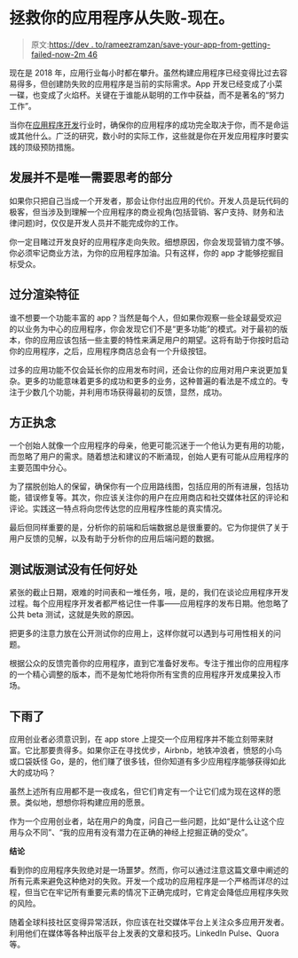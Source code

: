 # 拯救你的应用程序从失败-现在。

> 原文:[https://dev . to/rameezramzan/save-your-app-from-getting-failed-now-2m 46](https://dev.to/rameezramzan/save-your-app-from-getting-failed---now--2m46)

现在是 2018 年，应用行业每小时都在攀升。虽然构建应用程序已经变得比过去容易得多，但创建防失败的应用程序是当前的实际需求。App 开发已经变成了小菜一碟，也变成了火焰杯。关键在于谁能从聪明的工作中获益，而不是著名的“努力工作”。

当你在[应用程序开发](https://www.cubix.co/mobile-app-development/)行业时，确保你的应用程序的成功完全取决于你，而不是命运或其他什么。广泛的研究，数小时的实际工作，这些就是你在开发应用程序时要实践的顶级预防措施。

## 发展并不是唯一需要思考的部分

如果你只把自己当成一个开发者，那会让你付出应用的代价。开发人员是玩代码的极客，但当涉及到理解一个应用程序的商业视角(包括营销、客户支持、财务和法律问题)时，仅仅是开发人员并不能完成你的工作。

你一定目睹过开发良好的应用程序走向失败。细想原因，你会发现营销力度不够。你必须牢记商业方法，为你的应用程序加油。只有这样，你的 app 才能够挖掘目标受众。

## [](#overdoing-features)过分渲染特征

谁不想要一个功能丰富的 app？当然是每个人，但如果你观察一些全球最受欢迎的以业务为中心的应用程序，你会发现它们不是“更多功能”的模式。对于最初的版本，你的应用应该包括一些主要的特性来满足用户的期望。这将有助于你按时启动你的应用程序，之后，应用程序商店总会有一个升级按钮。

过多的应用功能不仅会延长你的应用发布时间，还会让你的应用对用户来说更加复杂。更多的功能意味着更多的成功和更多的业务，这种普遍的看法是不成立的。专注于少数几个功能，并利用市场获得最初的反馈，显然，成功。

## [](#founder-obsessions)方正执念

一个创始人就像一个应用程序的母亲，他更可能沉迷于一个他认为更有用的功能，而忽略了用户的需求。随着想法和建议的不断涌现，创始人更有可能从应用程序的主要范围中分心。

为了摆脱创始人的保留，确保你有一个应用路线图，包括应用的所有进展，包括功能，错误修复等。其次，你应该关注你的用户在应用商店和社交媒体社区的评论和评论。实践这一特点将向您传达您的应用程序性能的真实情况。

最后但同样重要的是，分析你的前端和后端数据总是很重要的。它为你提供了关于用户反馈的见解，以及有助于分析你的应用后端问题的数据。

## 测试版测试没有任何好处

紧张的截止日期，艰难的时间表和一堆任务，哦，是的，我们在谈论应用程序开发过程。每个应用程序开发者都严格记住一件事——应用程序的发布日期。他忽略了公共 beta 测试，这就是失败的原因。

把更多的注意力放在公开测试你的应用上，这样你就可以遇到与可用性相关的问题。

根据公众的反馈完善你的应用程序，直到它准备好发布。专注于推出你的应用程序的一个精心调整的版本，而不是匆忙地将你所有宝贵的应用程序开发成果投入市场。

## [](#its-raining-money)下雨了

应用创业者必须意识到，在 app store 上提交一个应用程序并不能立刻带来财富。它比那要贵得多。如果你正在寻找优步，Airbnb，地铁冲浪者，愤怒的小鸟或口袋妖怪 Go，是的，他们赚了很多钱，但你知道有多少应用程序能够获得如此大的成功吗？

虽然上述所有应用都不是一夜成名，但它们肯定有一个让它们成为现在这样的愿景。类似地，想想你将构建应用的愿景。

作为一个应用创业者，站在用户的角度，问自己一些问题，比如“是什么让这个应用与众不同”、“我的应用有没有潜力在正确的神经上挖掘正确的受众”。

**结论**

看到你的应用程序失败绝对是一场噩梦。然而，你可以通过注意这篇文章中阐述的所有元素来避免这种绝对的失败。开发一个成功的应用程序是一个严格而详尽的过程，但当它在牢记所有重要元素的情况下正确完成时，它肯定会降低应用程序失败的风险。

随着全球科技社区变得异常活跃，你应该在社交媒体平台上关注众多应用开发者。利用他们在媒体等各种出版平台上发表的文章和技巧。LinkedIn Pulse、Quora 等。